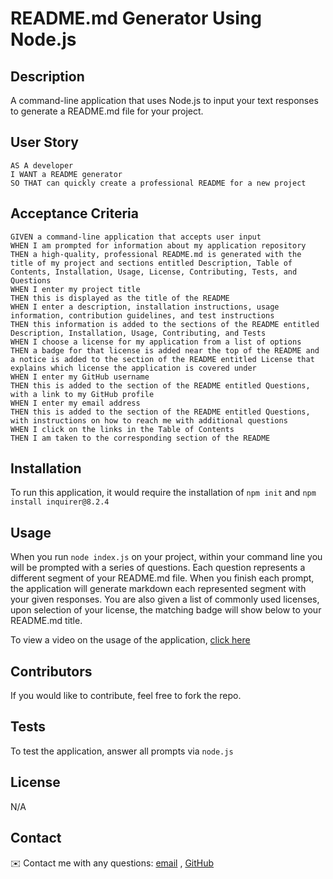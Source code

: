 # README.md Generator Using Node.js


## Description

A command-line application that uses Node.js to input your text responses to generate a README.md file for your project.



## User Story
  
```
AS A developer
I WANT a README generator
SO THAT can quickly create a professional README for a new project 
```
  
## Acceptance Criteria
  
``` 
GIVEN a command-line application that accepts user input
WHEN I am prompted for information about my application repository
THEN a high-quality, professional README.md is generated with the title of my project and sections entitled Description, Table of Contents, Installation, Usage, License, Contributing, Tests, and Questions
WHEN I enter my project title
THEN this is displayed as the title of the README
WHEN I enter a description, installation instructions, usage information, contribution guidelines, and test instructions
THEN this information is added to the sections of the README entitled Description, Installation, Usage, Contributing, and Tests
WHEN I choose a license for my application from a list of options
THEN a badge for that license is added near the top of the README and a notice is added to the section of the README entitled License that explains which license the application is covered under
WHEN I enter my GitHub username
THEN this is added to the section of the README entitled Questions, with a link to my GitHub profile
WHEN I enter my email address
THEN this is added to the section of the README entitled Questions, with instructions on how to reach me with additional questions
WHEN I click on the links in the Table of Contents
THEN I am taken to the corresponding section of the README
```


## Installation

To run this application, it would require the installation of `npm init` and `npm install inquirer@8.2.4`

## Usage

When you run `node index.js` on your project, within your command line you will be prompted with a series of questions. Each question represents a different segment of your README.md file. When you finish each prompt, the application will generate markdown each represented segment with your given responses. You are also given a list of commonly used licenses, upon selection of your license, the matching badge will show below to your README.md title.

To view a video on the usage of the application, [click here](https://app.castify.com/view/bc70e9ec-9edb-4aaf-8963-8ebd23418a42)

## Contributors
If you would like to contribute, feel free to fork the repo.

## Tests
To test the application, answer all prompts via `node.js`


## License

N/A


## Contact

✉️ Contact me with any questions: [email](mailto:jkjohnson673@gmail.com) , [GitHub](https://github.com/jjohnson673)

